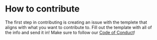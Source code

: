 # How to contribute
The first step in contributing is creating an issue with the templete that aligns with what you want to contribute to.
Fill out the template with all of the info and send it in!
Make sure to follow our [Code of Conduct](CODE_OF_CONDUCT.md)!
